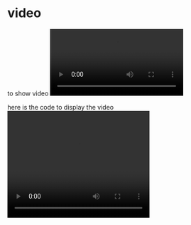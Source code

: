 # video
to show video
![Video](https://github.com/Senura-Peiris/video/blob/main/1%20to%204%20video.mp4)

here is the code to display the video
<video width="320" height="240" controls>
  <source src="1 to 4 video.mp4" type="video/mp4">

</video>

